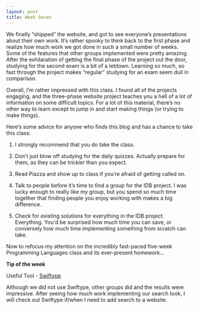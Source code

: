 ```yaml
---
layout: post
title: Week Seven
---
```


We finally “shipped” the website, and got to see everyone’s presentations about their own work. It’s rather spooky to think back to the first phase and realize how much work we got done in such a small number of weeks. Some of the features that other groups implemented were pretty amazing. After the exhilaration of getting the final phase of the project out the door, studying for the second exam is a bit of a letdown. Learning so much, so fast through the project makes “regular” studying for an exam seem dull in comparison.

Overall, I’m rather impressed with this class. I found all of the projects engaging, and the three-phase website project teaches you a hell of a lot of information on some difficult topics. For a lot of this material, there’s no other way to learn except to jump in and start making things (or trying to make things). 

Here’s some advice for anyone who finds this blog and has a chance to take this class:
1. I strongly recommend that you do take the class.

2. Don’t just blow off studying for the daily quizzes. Actually prepare for them, as they can be trickier than you expect.

3. Read Piazza and show up to class if you’re afraid of getting called on.

4. Talk to people before it’s time to find a group for the IDB project. I was lucky enough to really like my group, but you spend so much time together that finding people you enjoy working with makes a big difference.

5. Check for existing solutions for everything in the IDB project. Everything. You'd be surprised how much time you can save, or conversely how much time implementing something from scratch can take.

Now to refocus my attention on the incredibly fast-paced five-week Programming Languages class and its ever-present homework...

**Tip of the week**

Useful Tool - [Swiftype](https://swiftype.com/)

Although we did not use Swiftype, other groups did and the results were impressive. After seeing how much work implementing our search took, I will check out Swiftype if/when I need to add search to a website.
